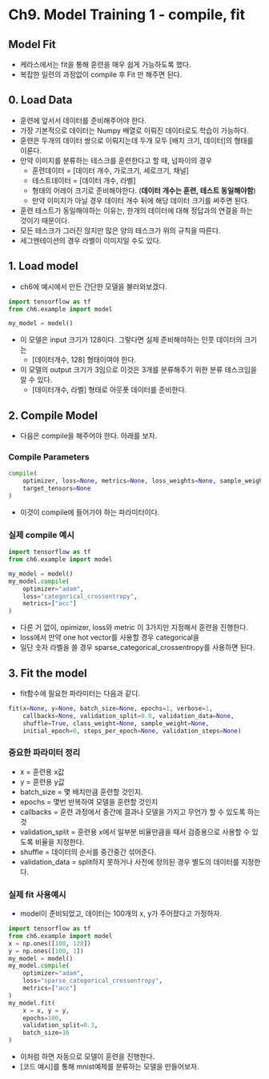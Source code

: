 # Ch9. Model Training 1 - compile, fit
## Model Fit
* 케라스에서는 fit을 통해 훈련을 매우 쉽게 가능하도록 했다.
* 복잡한 일련의 과정없이 compile 후 Fit 만 해주면 된다.

## 0. Load Data
* 훈련에 앞서서 데이터를 준비해주어야 한다.
* 가장 기본적으로 데이터는 Numpy 배열로 이뤄진 데이터로도 학습이 가능하다.
* 훈련은 두개의 데이터 쌍으로 이뤄지는데 두개 모두 [배치 크기, 데이터]의 형태를 이룬다.
* 만약 이미지를 분류하는 테스크를 훈련한다고 할 때, 넘파이의 경우
    + 훈련데이터 = [데이터 개수, 가로크기, 세로크기, 채널] 
    + 테스트데이터 = [데이터 개수, 라벨] 
    + 형태의 어레이 크기로 준비해야한다. (**데이터 개수는 훈련, 테스트 동일해야함**)
    + 만약 이미지가 아닐 경우 데이터 개수 뒤에 해당 데이터 크기를 써주면 된다.
* 훈련 테스트가 동일해야하는 이유는, 한개의 데이터에 대해 정답과의 연결을 하는 것이기 때문이다.
* 모든 테스크가 그러진 않지만 많은 양의 테스크가 위의 규칙을 따른다.
* 세그멘테이션의 경우 라벨이 이미지일 수도 있다.

## 1. Load model
* ch6에 예시에서 만든 간단한 모델을 불러와보겠다.
```python
import tensorflow as tf
from ch6.example import model

my_model = model()
```
* 이 모델은 input 크기가 128이다. 그렇다면 실제 준비해야하는 인풋 데이터의 크기는
    + [데이터개수, 128] 형태이여야 한다.
* 이 모델의 output 크기가 3임으로 이것은 3개를 분류해주기 위한 분류 테스크임을 알 수 있다.
    + [데이터개수, 라벨] 형태로 아웃폿 데이터를 준비한다.

## 2. Compile  Model
* 다음은 compile을 해주어야 한다. 아래를 보자.
### Compile Parameters
```python
compile(
    optimizer, loss=None, metrics=None, loss_weights=None, sample_weight_mode=None, weighted_metrics=None, 
    target_tensors=None
)
```
* 이것이 compile에 들어가야 하는 파라미터이다.

### 실제 compile 예시
```python
import tensorflow as tf
from ch6.example import model

my_model = model()
my_model.compile(
    optimizer="adam", 
    loss="categorical_crossentropy", 
    metrics=["acc"]
)
```
* 다른 거 없이, opimizer, loss와 metric 이 3가지만 지정해서 훈련을 진행한다.
* loss에서 만약 one hot vector를 사용할 경우 categorical을
* 일단 숫자 라벨을 쓸 경우 sparse_categorical_crossentropy를 사용하면 된다.

## 3. Fit the model
* fit함수에 필요한 파라미터는 다음과 같디.
```python
fit(x=None, y=None, batch_size=None, epochs=1, verbose=1, 
    callbacks=None, validation_split=0.0, validation_data=None, 
    shuffle=True, class_weight=None, sample_weight=None, 
    initial_epoch=0, steps_per_epoch=None, validation_steps=None)
```
### 중요한 파라미터 정리
* x = 훈련용 x값
* y = 훈련용 y값
* batch_size = 몇 배치만큼 훈련할 것인지.
* epochs = 몇번 반복하여 모델을 훈련할 것인지
* callbacks = 훈련 과정에서 중간에 결과나 모델을 가지고 무언가 할 수 있도록 하는 것
* validation_split = 훈련용 x에서 일부분 비율만큼을 때서 검증용으로 사용할 수 있도록 비율을 지정한다.
* shuffle = 데이터의 순서를 중간중간 섞어준다.
* validation_data = split하지 못하거나 사전에 정의된 경우 별도의 데이터를 지정한다.

### 실제 fit 사용예시
* model이 준비되었고, 데이터는 100개의 x, y가 주어졌다고 가정하자.

```python
import tensorflow as tf
from ch6.example import model
x = np.ones([100, 128])
y = np.ones([100, 1])
my_model = model()
my_model.compile(
    optimizer="adam", 
    loss="sparse_categorical_crossentropy", 
    metrics=["acc"]
)
my_model.fit(
    x = x, y = y,
    epochs=100,
    validation_split=0.3,
    batch_size=16
)
```
* 이처럼 하면 자동으로 모델이 훈련을 진행한다.
* [코드 예시]를 통해 mnist예제를 분류하는 모델을 만들어보자.
